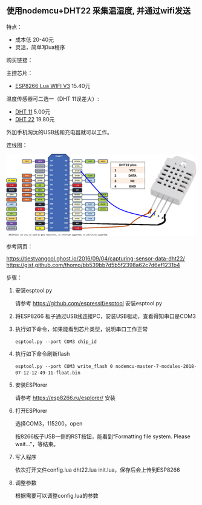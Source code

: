 ## 使用nodemcu+DHT22 采集温湿度, 并通过wifi发送

特点：

* 成本低 20-40元
* 灵活，简单写lua程序


购买链接：

主控芯片：

* [ESP8266 Lua WIFI V3](https://item.taobao.com/item.htm?id=531755241333) 15.40元

温度传感器可二选一（DHT 11误差大）:

* [DHT 11](https://item.taobao.com/item.htm?id=19526179299) 5.00元
* [DHT 22](https://item.taobao.com/item.htm?id=551955065907) 19.80元

外加手机淘汰的USB线和充电器就可以工作。

连线图：

![IMG](dht22_schematic.png)

参考网页：

https://tiestvangool.ghost.io/2016/09/04/capturing-sensor-data-dht22/
https://gist.github.com/thomo/bb539bb7d5b5f2398a62c7d6ef1231b4


步骤：

1. 安装esptool.py

   请参考 https://github.com/espressif/esptool 安装esptool.py

2. 将ESP8266 板子通过USB线连接PC，安装USB驱动，查看得知串口是COM3

3. 执行如下命令，如果能看到芯片类型，说明串口工作正常

   `esptool.py --port COM3 chip_id`

4. 执行如下命令刷新flash

   `esptool.py --port COM3 write_flash 0 nodemcu-master-7-modules-2018-07-12-12-49-11-float.bin`

5. 安装ESPlorer

   请参考 https://esp8266.ru/esplorer/ 安装

6. 打开ESPlorer

   选择COM3，115200，open

   按8266板子USB一侧的RST按钮，能看到“Formatting file system. Please wait..."，等结束。

7. 写入程序

   依次打开文件config.lua dht22.lua init.lua，保存后会上传到ESP8266

8. 调整参数

   根据需要可以调整config.lua的参数   
